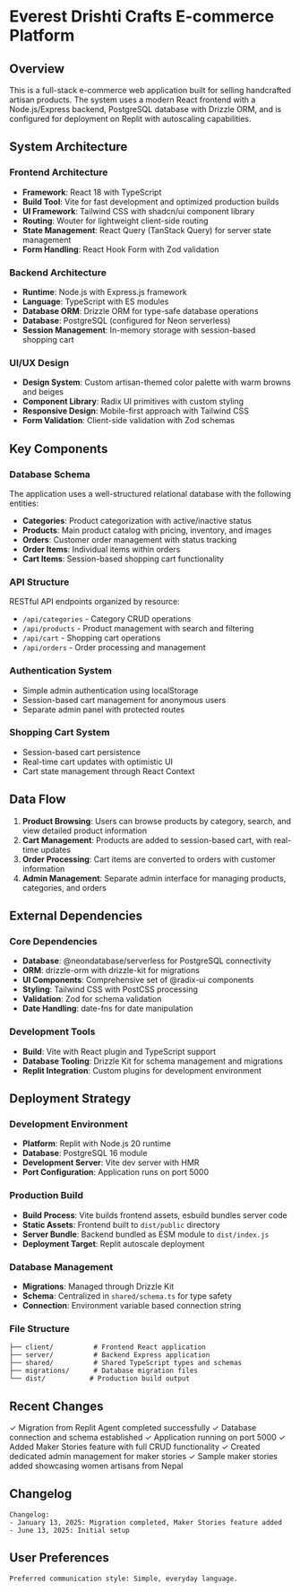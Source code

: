 # Everest Drishti Crafts E-commerce Platform

## Overview

This is a full-stack e-commerce web application built for selling handcrafted artisan products. The system uses a modern React frontend with a Node.js/Express backend, PostgreSQL database with Drizzle ORM, and is configured for deployment on Replit with autoscaling capabilities.

## System Architecture

### Frontend Architecture
- **Framework**: React 18 with TypeScript
- **Build Tool**: Vite for fast development and optimized production builds
- **UI Framework**: Tailwind CSS with shadcn/ui component library
- **Routing**: Wouter for lightweight client-side routing
- **State Management**: React Query (TanStack Query) for server state management
- **Form Handling**: React Hook Form with Zod validation

### Backend Architecture
- **Runtime**: Node.js with Express.js framework
- **Language**: TypeScript with ES modules
- **Database ORM**: Drizzle ORM for type-safe database operations
- **Database**: PostgreSQL (configured for Neon serverless)
- **Session Management**: In-memory storage with session-based shopping cart

### UI/UX Design
- **Design System**: Custom artisan-themed color palette with warm browns and beiges
- **Component Library**: Radix UI primitives with custom styling
- **Responsive Design**: Mobile-first approach with Tailwind CSS
- **Form Validation**: Client-side validation with Zod schemas

## Key Components

### Database Schema
The application uses a well-structured relational database with the following entities:
- **Categories**: Product categorization with active/inactive status
- **Products**: Main product catalog with pricing, inventory, and images
- **Orders**: Customer order management with status tracking
- **Order Items**: Individual items within orders
- **Cart Items**: Session-based shopping cart functionality

### API Structure
RESTful API endpoints organized by resource:
- `/api/categories` - Category CRUD operations
- `/api/products` - Product management with search and filtering
- `/api/cart` - Shopping cart operations
- `/api/orders` - Order processing and management

### Authentication System
- Simple admin authentication using localStorage
- Session-based cart management for anonymous users
- Separate admin panel with protected routes

### Shopping Cart System
- Session-based cart persistence
- Real-time cart updates with optimistic UI
- Cart state management through React Context

## Data Flow

1. **Product Browsing**: Users can browse products by category, search, and view detailed product information
2. **Cart Management**: Products are added to session-based cart, with real-time updates
3. **Order Processing**: Cart items are converted to orders with customer information
4. **Admin Management**: Separate admin interface for managing products, categories, and orders

## External Dependencies

### Core Dependencies
- **Database**: @neondatabase/serverless for PostgreSQL connectivity
- **ORM**: drizzle-orm with drizzle-kit for migrations
- **UI Components**: Comprehensive set of @radix-ui components
- **Styling**: Tailwind CSS with PostCSS processing
- **Validation**: Zod for schema validation
- **Date Handling**: date-fns for date manipulation

### Development Tools
- **Build**: Vite with React plugin and TypeScript support
- **Database Tooling**: Drizzle Kit for schema management and migrations
- **Replit Integration**: Custom plugins for development environment

## Deployment Strategy

### Development Environment
- **Platform**: Replit with Node.js 20 runtime
- **Database**: PostgreSQL 16 module
- **Development Server**: Vite dev server with HMR
- **Port Configuration**: Application runs on port 5000

### Production Build
- **Build Process**: Vite builds frontend assets, esbuild bundles server code
- **Static Assets**: Frontend built to `dist/public` directory
- **Server Bundle**: Backend bundled as ESM module to `dist/index.js`
- **Deployment Target**: Replit autoscale deployment

### Database Management
- **Migrations**: Managed through Drizzle Kit
- **Schema**: Centralized in `shared/schema.ts` for type safety
- **Connection**: Environment variable based connection string

### File Structure
```
├── client/          # Frontend React application
├── server/          # Backend Express application  
├── shared/          # Shared TypeScript types and schemas
├── migrations/      # Database migration files
└── dist/           # Production build output
```

## Recent Changes

✓ Migration from Replit Agent completed successfully
✓ Database connection and schema established 
✓ Application running on port 5000
✓ Added Maker Stories feature with full CRUD functionality
✓ Created dedicated admin management for maker stories
✓ Sample maker stories added showcasing women artisans from Nepal

## Changelog

```
Changelog:
- January 13, 2025: Migration completed, Maker Stories feature added
- June 13, 2025: Initial setup
```

## User Preferences

```
Preferred communication style: Simple, everyday language.
```